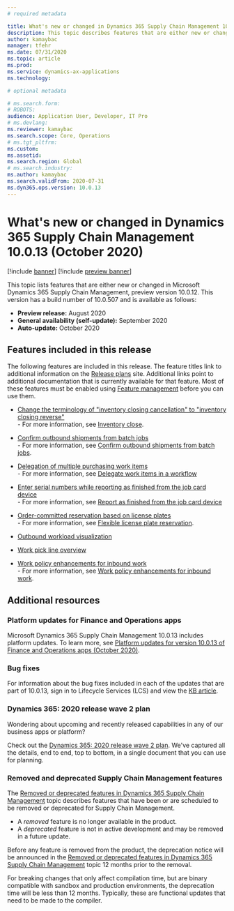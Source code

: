 ```yaml
---
# required metadata

title: What's new or changed in Dynamics 365 Supply Chain Management 10.0.13 (October 2020)
description: This topic describes features that are either new or changed in Dynamics 365 Supply Chain Management 10.0.13. 
author: kamaybac
manager: tfehr
ms.date: 07/31/2020
ms.topic: article
ms.prod: 
ms.service: dynamics-ax-applications
ms.technology: 

# optional metadata

# ms.search.form: 
# ROBOTS: 
audience: Application User, Developer, IT Pro
# ms.devlang: 
ms.reviewer: kamaybac
ms.search.scope: Core, Operations
# ms.tgt_pltfrm: 
ms.custom: 
ms.assetid: 
ms.search.region: Global
# ms.search.industry: 
ms.author: kamaybac
ms.search.validFrom: 2020-07-31 
ms.dyn365.ops.version: 10.0.13
---
```


# What's new or changed in Dynamics 365 Supply Chain Management 10.0.13 (October 2020)

[!include [banner](../includes/banner.md)]
[!include [preview banner](../includes/preview-banner.md)]

This topic lists features that are either new or changed in Microsoft Dynamics 365 Supply Chain Management, preview version 10.0.12. This version has a build number of  10.0.507 and is available as follows: <!-- KFM: get new build number -->

- **Preview release:** August 2020
- **General availability (self-update):** September 2020
- **Auto-update:** October 2020

## Features included in this release

The following features are included in this release. The feature titles link to additional information on the [Release plans](https://docs.microsoft.com/dynamics365/release-plans/) site. Additional links point to additional documentation that is currently available for that feature. Most of these features must be enabled using [Feature management](../../fin-ops-core/fin-ops/get-started/feature-management/feature-management-overview.md) before you can use them.

- [Change the terminology of "inventory closing cancellation" to "inventory closing reverse"](https://docs.microsoft.com/dynamics365-release-plan/2020wave1/dynamics365-supply-chain-management/change-terminology-inventory-closing-cancellation-inventory-closing-reverse)<br> - For more information, see [Inventory close](../cost-management/inventory-close.md).

- [Confirm outbound shipments from batch jobs](https://docs.microsoft.com/dynamics365-release-plan/2020wave2/finance-operations/dynamics365-supply-chain-management/confirm-outbound-shipments-batch-jobs)<br> - For more information, see [Confirm outbound shipments from batch jobs](../warehousing/confirm-outbound-shipments-from-batch-jobs.md).

- [Delegation of multiple purchasing work items](https://docs.microsoft.com/dynamics365-release-plan/2020wave1/dynamics365-supply-chain-management/delegation-multiple-purchasing-work-items)<br> - For more information, see [Delegate work items in a workflow](../../fin-ops-core/fin-ops/organization-administration/tasks/delegate-work-items-workflow.md)

- [Enter serial numbers while reporting as finished from the job card device](https://docs.microsoft.com/dynamics365-release-plan/2020wave2/finance-operations/dynamics365-supply-chain-management/enter-serial-numbers-while-reporting-as-finished-job-card-device)<br> - For more information, see [Report as finished from the job card device](../production-control/report-finished-job-device.md)

- [Order-committed reservation based on license plates](https://docs.microsoft.com/dynamics365-release-plan/2020wave2/finance-operations/dynamics365-supply-chain-management/order-committed-reservation-based-license-plates-lp-picking-processing)<br> - For more information, see [Flexible license plate reservation](../warehousing/flexible-warehouse-level-dimension-reservation.md#flexible-license-plate-reservation).

- [Outbound workload visualization](https://docs.microsoft.com/dynamics365-release-plan/2020wave2/finance-operations/dynamics365-supply-chain-management/warehouse-management--workload-visualization)

- [Work pick line overview](https://docs.microsoft.com/dynamics365-release-plan/2020wave2/finance-operations/dynamics365-supply-chain-management/work-pick-line-overview)

- [Work policy enhancements for inbound work](https://docs.microsoft.com/dynamics365-release-plan/2020wave2/finance-operations/dynamics365-supply-chain-management/work-policy-enhancements-inbound-work)<br> - For more information, see [Work policy enhancements for inbound work](#).

## Additional resources

### Platform updates for Finance and Operations apps

Microsoft Dynamics 365 Supply Chain Management 10.0.13 includes platform updates. To learn more, see [Platform updates for version 10.0.13 of Finance and Operations apps (October 2020)](../../fin-ops-core/dev-itpro/get-started/whats-new-platform-update-10-0-13.md). <!-- KFM: Check link and title -->

### Bug fixes

For information about the bug fixes included in each of the updates that are part of 10.0.13, sign in to Lifecycle Services (LCS) and view the [KB article](https://fix.lcs.dynamics.com/Issue/Details?bugId=453382&dbType=3&qc=a68cf77635c0ab926e7b1b75c6925c82a23058c524c4d728ba8b30fedaf41746). <!-- KFM: Get new link -->

### Dynamics 365: 2020 release wave 2 plan

Wondering about upcoming and recently released capabilities in any of our business apps or platform?

Check out the [Dynamics 365: 2020 release wave 2 plan](https://docs.microsoft.com/dynamics365-release-plan/2020wave2/index). We've captured all the details, end to end, top to bottom, in a single document that you can use for planning.

### Removed and deprecated Supply Chain Management features

The [Removed or deprecated features in Dynamics 365 Supply Chain Management](removed-deprecated-features-scm-updates.md) topic describes features that have been or are scheduled to be removed or deprecated for Supply Chain Management.

- A *removed* feature is no longer available in the product.
- A *deprecated* feature is not in active development and may be removed in a future update.

Before any feature is removed from the product, the deprecation notice will be announced in the [Removed or deprecated features in Dynamics 365 Supply Chain Management](removed-deprecated-features-scm-updates.md) topic 12 months prior to the removal.

For breaking changes that only affect compilation time, but are binary compatible with sandbox and production environments, the deprecation time will be less than 12 months. Typically, these are functional updates that need to be made to the compiler.
